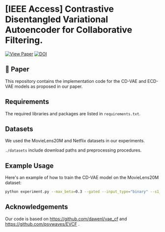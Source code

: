 # [IEEE Access] Contrastive Disentangled Variational Autoencoder for Collaborative Filtering.
[![View Paper](https://img.shields.io/badge/View%20Paper-PDF-E24D35)](https://ieeexplore.ieee.org/document/11023251) [![DOI](https://img.shields.io/badge/DOI-10.1109/ACCESS.2025.3576445-blue)](https://doi.org/10.1109/ACCESS.2025.3576445)

## 📄 Paper 

This repository contains the implementation code for the CD-VAE and ECD-VAE models as proposed in our paper.

## Requirements
The required libraries and packages are listed in ```requirements.txt```.

## Datasets
We used the MovieLens20M and Netflix datasets in our experiments. 

```./datasets``` include download paths and preprocessing procedures.

## Example Usage

Here's an example of how to train the CD-VAE model on the MovieLens20M dataset:

```bash
python experiment.py --max_beta=0.3 --gated --input_type="binary" --s1_size=200 --s2_size=200 --z_size=200 --hidden_size=600 --num_layers=2 --note="ml20m(CD-VAE)"
```

## Acknowledgements
Our code is based on https://github.com/dawenl/vae_cf and https://github.com/psywaves/EVCF .
